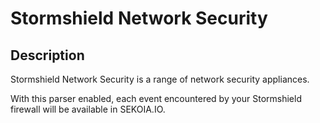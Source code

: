 # Stormshield Network Security

## Description

Stormshield Network Security is a range of network security appliances.

With this parser enabled, each event encountered by your Stormshield firewall will be available in SEKOIA.IO.

